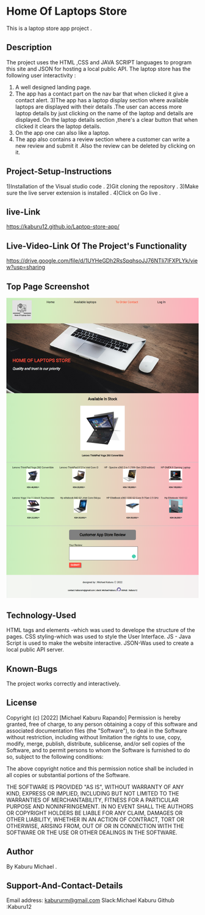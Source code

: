 # Home Of Laptops Store
This is a laptop store app project .

## Description
The project uses the HTML ,CSS and JAVA SCRIPT languages to program this site and JSON for hosting a local public API. The laptop store has the following user interactivity :
1) A well designed landing page.
2) The app has a contact part on the nav bar that when clicked it give a contact alert.
3)The app has a laptop display section where available laptops are displayed with their details .The user can access more laptop details by just clicking on the name of the laptop and details are displayed. On the laptop details section ,there's a clear button that when clicked it clears the laptop details.
4) On the app one can also like a laptop.
5) The app also contains a review section where a customer can write a new review and submit it .Also the review can be deleted by clicking on it.

## Project-Setup-Instructions
1)Installation of the Visual studio code .
2)Git cloning the repository .
3)Make sure the live server extension is installed .
4)Click on Go live .

## live-Link
https://kaburu12.github.io/Laptop-store-app/

## Live-Video-Link Of The Project's Functionality
https://drive.google.com/file/d/1UYHeGDh2RsSpqhsoJJ76NTIi7IFXPLYk/view?usp=sharing

## Top Page Screenshot
![image](./Assets/images/laptop-store-screenshot.png)

## Technology-Used
HTML tags and elements -which was used to develope the structure of the pages. 
CSS styling-which was used to style the User Interface.
JS - Java Script is used to make the website interactive.
JSON-Was used to create a local public API server.

## Known-Bugs
The project works correctly and interactively.

## License
Copyright (c) [2022] [Michael Kaburu Rapando] Permission is hereby granted, free of charge, to any person obtaining a copy of this software and associated documentation files (the "Software"), to deal in the Software without restriction, including without limitation the rights to use, copy, modify, merge, publish, distribute, sublicense, and/or sell copies of the Software, and to permit persons to whom the Software is furnished to do so, subject to the following conditions:

The above copyright notice and this permission notice shall be included in all copies or substantial portions of the Software.

THE SOFTWARE IS PROVIDED "AS IS", WITHOUT WARRANTY OF ANY KIND, EXPRESS OR IMPLIED, INCLUDING BUT NOT LIMITED TO THE WARRANTIES OF MERCHANTABILITY, FITNESS FOR A PARTICULAR PURPOSE AND NONINFRINGEMENT. IN NO EVENT SHALL THE AUTHORS OR COPYRIGHT HOLDERS BE LIABLE FOR ANY CLAIM, DAMAGES OR OTHER LIABILITY, WHETHER IN AN ACTION OF CONTRACT, TORT OR OTHERWISE, ARISING FROM, OUT OF OR IN CONNECTION WITH THE SOFTWARE OR THE USE OR OTHER DEALINGS IN THE SOFTWARE.

## Author
By Kaburu Michael .

## Support-And-Contact-Details
Email address: kabururm@gmail.com Slack:Michael Kaburu
Github :Kaburu12
